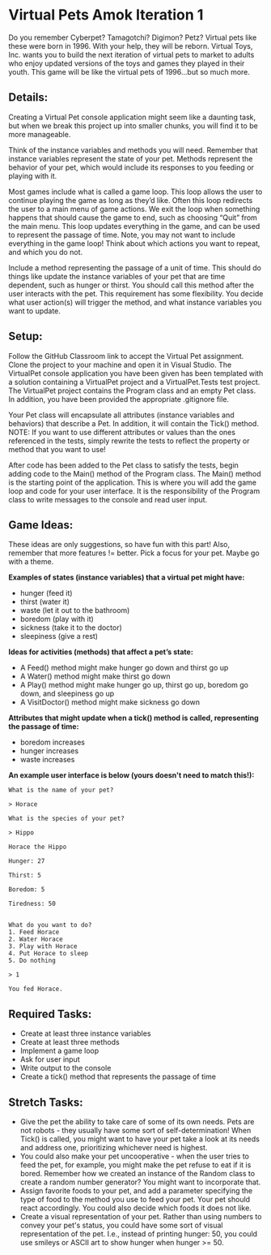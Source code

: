 ﻿# Virtual Pets Amok Iteration 1
Do you remember Cyberpet? Tamagotchi? Digimon? Petz? Virtual pets like these were born in 1996. With your help, they will be reborn. Virtual Toys, Inc. wants you to build the next iteration of virtual pets to market to adults who enjoy updated versions of the toys and games they played in their youth. This game will be like the virtual pets of 1996...but so much more.

## Details:
Creating a Virtual Pet console application might seem like a daunting task, but when we break this project up into smaller chunks, you will find it to be more manageable.

Think of the instance variables and methods you will need. Remember that instance variables represent the state of your pet. Methods represent the behavior of your pet, which would include its responses to you feeding or playing with it.

Most games include what is called a game loop. This loop allows the user to continue playing the game as long as they’d like. Often this loop redirects the user to a main menu of game actions. We exit the loop when something happens that should cause the game to end, such as choosing “Quit” from the main menu. This loop updates everything in the game, and can be used to represent the passage of time. Note, you may not want to include everything in the game loop! Think about which actions you want to repeat, and which you do not.

Include a method representing the passage of a unit of time. This should do things like update the instance variables of your pet that are time dependent, such as hunger or thirst. You should call this method after the user interacts with the pet. This requirement has some flexibility. You decide what user action(s) will trigger the method, and what instance variables you want to update.

## Setup:
Follow the GitHub Classroom link to accept the Virtual Pet assignment. Clone the project to your machine and open it in Visual Studio. The VirtualPet console application you have been given has been templated with a solution containing a VirtualPet project and a VirtualPet.Tests test project. The VirtualPet project contains the Program class and an empty Pet class. In addition, you have been provided the appropriate .gitignore file.

Your Pet class will encapsulate all attributes (instance variables and behaviors) that describe a Pet. In addition, it will contain the Tick() method. NOTE: If you want to use different attributes or values than the ones referenced in the tests, simply rewrite the tests to reflect the property or method that you want to use!

After code has been added to the Pet class to satisfy the tests, begin adding code to the Main() method of the Program class. The Main() method is the starting point of the application. This is where you will add the game loop and code for your user interface. It is the responsibility of the Program class to write messages to the console and read user input.

## Game Ideas:
These ideas are only suggestions, so have fun with this part! Also, remember that more features != better. Pick a focus for your pet. Maybe go with a theme.

**Examples of states (instance variables) that a virtual pet might have:**
- hunger (feed it)
- thirst (water it)
- waste (let it out to the bathroom)
- boredom (play with it)
- sickness (take it to the doctor)
- sleepiness (give a rest)

**Ideas for activities (methods) that affect a pet’s state:**
- A Feed() method might make hunger go down and thirst go up
- A Water() method might make thirst go down
- A Play() method might make hunger go up, thirst go up, boredom go down, and sleepiness go up
- A VisitDoctor() method might make sickness go down
 
**Attributes that might update when a tick() method is called, representing the passage of time:**
- boredom increases
- hunger increases
- waste increases

**An example user interface is below (yours doesn't need to match this!):**
```
What is the name of your pet?

> Horace

What is the species of your pet?

> Hippo

Horace the Hippo

Hunger: 27

Thirst: 5

Boredom: 5

Tiredness: 50


What do you want to do?
1. Feed Horace
2. Water Horace
3. Play with Horace
4. Put Horace to sleep
5. Do nothing

> 1

You fed Horace.
```

## Required Tasks:
- Create at least three instance variables
- Create at least three methods
- Implement a game loop
- Ask for user input
- Write output to the console
- Create a tick() method that represents the passage of time

## Stretch Tasks:
- Give the pet the ability to take care of some of its own needs. Pets are not robots - they usually have some sort of self-determination! When Tick() is called, you might want to have your pet take a look at its needs and address one, prioritizing whichever need is highest.
- You could also make your pet uncooperative - when the user tries to feed the pet, for example, you might make the pet refuse to eat if it is bored. Remember how we created an instance of the Random class to create a random number generator? You might want to incorporate that.
- Assign favorite foods to your pet, and add a parameter specifying the type of food to the method you use to feed your pet. Your pet should react accordingly. You could also decide which foods it does not like.
- Create a visual representation of your pet. Rather than using numbers to convey your pet's status, you could have some sort of visual representation of the pet. I.e., instead of printing hunger: 50, you could use smileys or ASCII art to show hunger when hunger >= 50.
